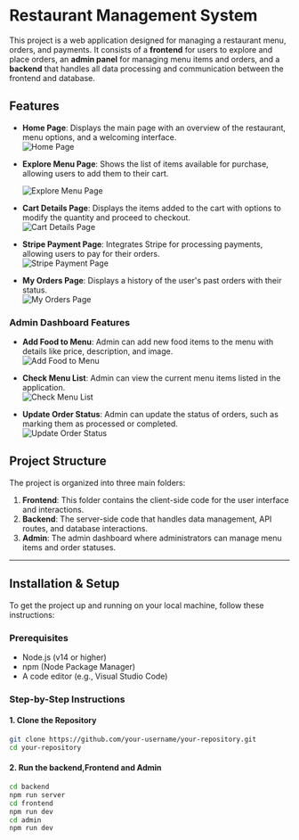 # Restaurant Management System

This project is a web application designed for managing a restaurant menu, orders, and payments. It consists of a **frontend** for users to explore and place orders, an **admin panel** for managing menu items and orders, and a **backend** that handles all data processing and communication between the frontend and database.

## Features

- **Home Page**: Displays the main page with an overview of the restaurant, menu options, and a welcoming interface.  
  ![Home Page](https://github.com/user-attachments/assets/b75dc41b-7482-423e-a917-676cd9bef4f8)
  
- **Explore Menu Page**: Shows the list of items available for purchase, allowing users to add them to their cart.
  
  ![Explore Menu Page](https://github.com/user-attachments/assets/2b004f1b-e2ba-4f90-8194-415736d08404)
  
- **Cart Details Page**: Displays the items added to the cart with options to modify the quantity and proceed to checkout.  
  ![Cart Details Page](https://github.com/user-attachments/assets/08e67072-c581-43f9-9070-2263991b0c48)
  
- **Stripe Payment Page**: Integrates Stripe for processing payments, allowing users to pay for their orders.  
  ![Stripe Payment Page](https://github.com/user-attachments/assets/d1767d54-8e12-4d65-8452-42e75c590c5a)
  
- **My Orders Page**: Displays a history of the user's past orders with their status.  
  ![My Orders Page](https://github.com/user-attachments/assets/888874f4-9fd6-43bc-a2c9-7ac9ef9019d3)

### Admin Dashboard Features

- **Add Food to Menu**: Admin can add new food items to the menu with details like price, description, and image.  
  ![Add Food to Menu](https://github.com/user-attachments/assets/2f7281e2-0ef9-42f8-a9b5-8e7c3a0c9085)
  
- **Check Menu List**: Admin can view the current menu items listed in the application.  
  ![Check Menu List](https://github.com/user-attachments/assets/534c6301-c2cf-455a-b887-af1a9ce708c9)
  
- **Update Order Status**: Admin can update the status of orders, such as marking them as processed or completed.  
  ![Update Order Status](https://github.com/user-attachments/assets/28b6a39c-a877-4fc4-8a63-229c6dd8c69a)

## Project Structure

The project is organized into three main folders:

1. **Frontend**: This folder contains the client-side code for the user interface and interactions.  
2. **Backend**: The server-side code that handles data management, API routes, and database interactions.  
3. **Admin**: The admin dashboard where administrators can manage menu items and order statuses.

---

## Installation & Setup

To get the project up and running on your local machine, follow these instructions:

### Prerequisites

- Node.js (v14 or higher)
- npm (Node Package Manager)
- A code editor (e.g., Visual Studio Code)

### Step-by-Step Instructions

#### 1. Clone the Repository

```bash
git clone https://github.com/your-username/your-repository.git
cd your-repository
```
#### 2. Run the backend,Frontend and Admin 

```bash
cd backend
npm run server
cd frontend
npm run dev
cd admin
npm run dev
```
